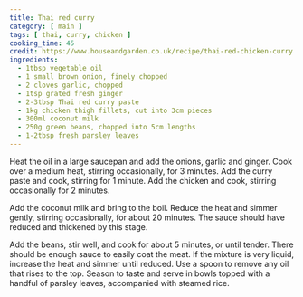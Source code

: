 ```yaml
---
title: Thai red curry
category: [ main ]
tags: [ thai, curry, chicken ]
cooking_time: 45
credit: https://www.houseandgarden.co.uk/recipe/thai-red-chicken-curry
ingredients:
  - 1tbsp vegetable oil
  - 1 small brown onion, finely chopped
  - 2 cloves garlic, chopped
  - 1tsp grated fresh ginger
  - 2-3tbsp Thai red curry paste
  - 1kg chicken thigh fillets, cut into 3cm pieces
  - 300ml coconut milk
  - 250g green beans, chopped into 5cm lengths
  - 1-2tbsp fresh parsley leaves
---
```


Heat the oil in a large saucepan and add the onions, garlic and ginger. Cook over a medium heat, stirring occasionally, for 3 minutes. Add the curry paste and cook, stirring for 1 minute. Add the chicken and cook, stirring occasionally for 2 minutes.

Add the coconut milk and bring to the boil. Reduce the heat and simmer gently, stirring occasionally, for about 20 minutes. The sauce should have reduced and thickened by this stage.

Add the beans, stir well, and cook for about 5 minutes, or until tender. There should be enough sauce to easily coat the meat. If the mixture is very liquid, increase the heat and simmer until reduced. Use a spoon to remove any oil that rises to the top. Season to taste and serve in bowls topped with a handful of parsley leaves, accompanied with steamed rice.